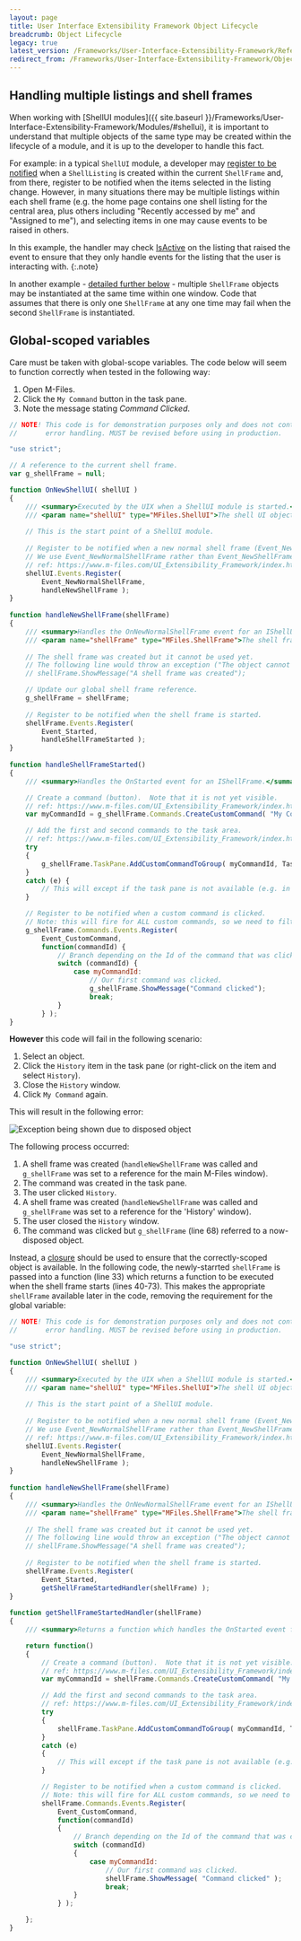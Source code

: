 ```yaml
---
layout: page
title: User Interface Extensibility Framework Object Lifecycle
breadcrumb: Object Lifecycle
legacy: true
latest_version: /Frameworks/User-Interface-Extensibility-Framework/Reference/
redirect_from: /Frameworks/User-Interface-Extensibility-Framework/Object-Lifecycle/
---
```


## Handling multiple listings and shell frames

When working with [ShellUI modules]({{ site.baseurl }}/Frameworks/User-Interface-Extensibility-Framework/Modules/#shellui), it is important to understand that multiple objects of the same type may be created within the lifecycle of a module, and it is up to the developer to handle this fact.

For example: in a typical `ShellUI` module,  a developer may [register to be notified](../Event-Registration-And-Entry-Points/) when a `ShellListing` is created within the current `ShellFrame` and, from there, register to be notified when the items selected in the listing change.  However, in many situations there may be multiple listings within each shell frame (e.g. the home page contains one shell listing for the central area, plus others including "Recently accessed by me" and "Assigned to me"), and selecting items in one may cause events to be raised in others.

In this example, the handler may check <a href="https://www.m-files.com/UI_Extensibility_Framework/index.html#MFClientScript~IShellListing~IsActive.html">IsActive</a> on the listing that raised the event to ensure that they only handle events for the listing that the user is interacting with.
{:.note}

In another example - [detailed further below](#global-scoped-variables) - multiple `ShellFrame` objects may be instantiated at the same time within one window.  Code that assumes that there is only one `ShellFrame` at any one time may fail when the second `ShellFrame` is instantiated.


## Global-scoped variables

Care must be taken with global-scope variables.  The code below will seem to function correctly when tested in the following way:

1. Open M-Files.
2. Click the `My Command` button in the task pane.
3. Note the message stating *Command Clicked*.

```javascript
// NOTE! This code is for demonstration purposes only and does not contain any kind of
// 		 error handling. MUST be revised before using in production.

"use strict";

// A reference to the current shell frame.
var g_shellFrame = null;

function OnNewShellUI( shellUI )
{
	/// <summary>Executed by the UIX when a ShellUI module is started.</summary>
	/// <param name="shellUI" type="MFiles.ShellUI">The shell UI object which was created.</param>
 
	// This is the start point of a ShellUI module.
	
	// Register to be notified when a new normal shell frame (Event_NewNormalShellFrame) is created.
	// We use Event_NewNormalShellFrame rather than Event_NewShellFrame as this won't fire for history (etc.) dialogs.
	// ref: https://www.m-files.com/UI_Extensibility_Framework/index.html#Event_NewNormalShellFrame.html
	shellUI.Events.Register(
		Event_NewNormalShellFrame,
		handleNewShellFrame );
}
 
function handleNewShellFrame(shellFrame)
{
	/// <summary>Handles the OnNewNormalShellFrame event for an IShellUI.</summary>
	/// <param name="shellFrame" type="MFiles.ShellFrame">The shell frame object which was created.</param>
 
	// The shell frame was created but it cannot be used yet.
	// The following line would throw an exception ("The object cannot be accessed, because it is not ready."):
	// shellFrame.ShowMessage("A shell frame was created");

	// Update our global shell frame reference.
	g_shellFrame = shellFrame;
 
	// Register to be notified when the shell frame is started.
	shellFrame.Events.Register(
		Event_Started,
		handleShellFrameStarted );
}
 
function handleShellFrameStarted()
{
	/// <summary>Handles the OnStarted event for an IShellFrame.</summary>

	// Create a command (button).  Note that it is not yet visible.
	// ref: https://www.m-files.com/UI_Extensibility_Framework/index.html#MFClientScript~ICommands~CreateCustomCommand.html
	var myCommandId = g_shellFrame.Commands.CreateCustomCommand( "My Command" );

	// Add the first and second commands to the task area.
	// ref: https://www.m-files.com/UI_Extensibility_Framework/index.html#MFClientScript~ITaskPane~AddCustomCommandToGroup.html
	try
	{
		g_shellFrame.TaskPane.AddCustomCommandToGroup( myCommandId, TaskPaneGroup_Main, 1 );
	}
	catch (e) {
		// This will except if the task pane is not available (e.g. in a History view).
	}

	// Register to be notified when a custom command is clicked.
	// Note: this will fire for ALL custom commands, so we need to filter out others.
	g_shellFrame.Commands.Events.Register(
		Event_CustomCommand,
		function(commandId) {
			// Branch depending on the Id of the command that was clicked.
			switch (commandId) {
				case myCommandId:
					// Our first command was clicked.
					g_shellFrame.ShowMessage("Command clicked");
					break;
			}
		} );
}
```

**However** this code will fail in the following scenario:

1. Select an object.
2. Click the `History` item in the task pane (or right-click on the item and select `History`).
3. Close the `History` window.
4. Click `My Command` again.

This will result in the following error:

![Exception being shown due to disposed object](exception.png)

The following process occurred:

1. A shell frame was created (`handleNewShellFrame` was called and `g_shellFrame` was set to a reference for the main M-Files window).
2. The command was created in the task pane.
3. The user clicked `History`.
4. A shell frame was created (`handleNewShellFrame` was called and `g_shellFrame` was set to a reference for the 'History' window).
5. The user closed the `History` window.
6. The command was clicked but `g_shellFrame` (line 68) referred to a now-disposed object.

Instead, a [closure](https://developer.mozilla.org/en-US/docs/Web/JavaScript/Closures) should be used to ensure that the correctly-scoped object is available.  In the following code, the newly-starrted `shellFrame` is passed into a function (line 33) which returns a function to be executed when the shell frame starts (lines 40-73).  This makes the appropriate `shellFrame` available later in the code, removing the requirement for the global variable:

```javascript
// NOTE! This code is for demonstration purposes only and does not contain any kind of
// 		 error handling. MUST be revised before using in production.

"use strict";

function OnNewShellUI( shellUI )
{
	/// <summary>Executed by the UIX when a ShellUI module is started.</summary>
	/// <param name="shellUI" type="MFiles.ShellUI">The shell UI object which was created.</param>
 
	// This is the start point of a ShellUI module.
	
	// Register to be notified when a new normal shell frame (Event_NewNormalShellFrame) is created.
	// We use Event_NewNormalShellFrame rather than Event_NewShellFrame as this won't fire for history (etc.) dialogs.
	// ref: https://www.m-files.com/UI_Extensibility_Framework/index.html#Event_NewNormalShellFrame.html
	shellUI.Events.Register(
		Event_NewNormalShellFrame,
		handleNewShellFrame );
}
 
function handleNewShellFrame(shellFrame)
{
	/// <summary>Handles the OnNewNormalShellFrame event for an IShellUI.</summary>
	/// <param name="shellFrame" type="MFiles.ShellFrame">The shell frame object which was created.</param>
 
	// The shell frame was created but it cannot be used yet.
	// The following line would throw an exception ("The object cannot be accessed, because it is not ready."):
	// shellFrame.ShowMessage("A shell frame was created");
 
	// Register to be notified when the shell frame is started.
	shellFrame.Events.Register(
		Event_Started,
		getShellFrameStartedHandler(shellFrame) );
}
 
function getShellFrameStartedHandler(shellFrame)
{
	/// <summary>Returns a function which handles the OnStarted event for an IShellFrame.</summary>

	return function()
	{
		// Create a command (button).  Note that it is not yet visible.
		// ref: https://www.m-files.com/UI_Extensibility_Framework/index.html#MFClientScript~ICommands~CreateCustomCommand.html
		var myCommandId = shellFrame.Commands.CreateCustomCommand( "My Command" );

		// Add the first and second commands to the task area.
		// ref: https://www.m-files.com/UI_Extensibility_Framework/index.html#MFClientScript~ITaskPane~AddCustomCommandToGroup.html
		try
		{
			shellFrame.TaskPane.AddCustomCommandToGroup( myCommandId, TaskPaneGroup_Main, 1 );
		}
		catch (e)
		{
			// This will except if the task pane is not available (e.g. in a History view).
		}

		// Register to be notified when a custom command is clicked.
		// Note: this will fire for ALL custom commands, so we need to filter out others.
		shellFrame.Commands.Events.Register(
			Event_CustomCommand,
			function(commandId)
			{
				// Branch depending on the Id of the command that was clicked.
				switch (commandId)
				{
					case myCommandId:
						// Our first command was clicked.
						shellFrame.ShowMessage( "Command clicked" );
						break;
				}
			} );

	};
}
```